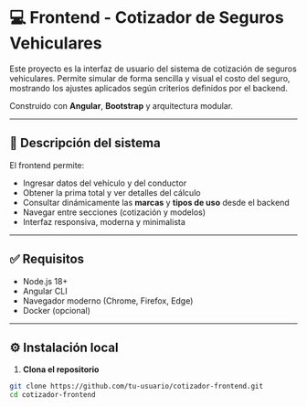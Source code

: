 # 💻 Frontend - Cotizador de Seguros Vehiculares

Este proyecto es la interfaz de usuario del sistema de cotización de seguros vehiculares. Permite simular de forma sencilla y visual el costo del seguro, mostrando los ajustes aplicados según criterios definidos por el backend.

Construido con **Angular**, **Bootstrap** y arquitectura modular.

---

## 📌 Descripción del sistema

El frontend permite:

- Ingresar datos del vehículo y del conductor
- Obtener la prima total y ver detalles del cálculo
- Consultar dinámicamente las **marcas** y **tipos de uso** desde el backend
- Navegar entre secciones (cotización y modelos)
- Interfaz responsiva, moderna y minimalista

---

## ✅ Requisitos

- Node.js 18+
- Angular CLI
- Navegador moderno (Chrome, Firefox, Edge)
- Docker (opcional)

---

## ⚙️ Instalación local

1. **Clona el repositorio**

```bash
git clone https://github.com/tu-usuario/cotizador-frontend.git
cd cotizador-frontend
